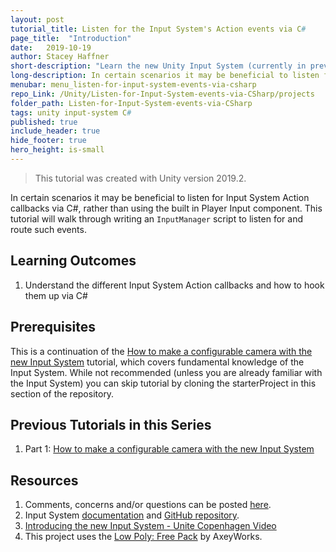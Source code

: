 ```yaml
---
layout: post
tutorial_title: Listen for the Input System's Action events via C#
page_title:  "Introduction"
date:   2019-10-19
author: Stacey Haffner
short-description: "Learn the new Unity Input System (currently in preview) while creating a configurable camera that can be used in your game."
long-description: In certain scenarios it may be beneficial to listen for Input System Action callbacks via C#, rather than using the built in Player Input component. This tutorial will walk through writing an `InputManager` script to listen for and route such events. This is a continuation of the How to make a configurable camera with the new Input System tutorial, which covers fundamental knowledge of the Input System.
menubar: menu_listen-for-input-system-events-via-csharp
repo_Link: /Unity/Listen-for-Input-System-events-via-CSharp/projects
folder_path: Listen-for-Input-System-events-via-CSharp
tags: unity input-system C#
published: true
include_header: true
hide_footer: true
hero_height: is-small
---
```


> This tutorial was created with Unity version 2019.2.

In certain scenarios it may be beneficial to listen for Input System Action callbacks via C#, rather than using the built in Player Input component. This tutorial will walk through writing an `InputManager` script to listen for and route such events. 

## Learning Outcomes
1. Understand the different Input System Action callbacks and how to hook them up via C# 

## Prerequisites
This is a continuation of the [How to make a configurable camera with the new Input System]({{site.baseurl}}/2019/10/17/How-to-make-a-configurable-camera-with-the-new-Input-System.html) tutorial, which covers fundamental knowledge of the Input System. While not recommended (unless you are already familiar with the Input System) you can skip tutorial by cloning the starterProject in this section of the repository.

## Previous Tutorials in this Series
1. Part 1: [How to make a configurable camera with the new Input System]({{site.baseurl}}/2019/10/17/How-to-make-a-configurable-camera-with-the-new-Input-System.html)

## Resources
1. Comments, concerns and/or questions can be posted [here](https://github.com/Yecats/GameDevTutorials/issues/4).
2.	Input System [documentation](https://docs.unity3d.com/Packages/com.unity.inputsystem@1.0/manual/index.html) and [GitHub repository](https://github.com/Unity-Technologies/InputSystem).
3. [Introducing the new Input System - Unite Copenhagen Video](https://youtu.be/hw3Gk5PoZ6A)
1. This project uses the [Low Poly: Free Pack](https://www.assetstore.unity3d.com/en/#!/content/58821) by AxeyWorks.

